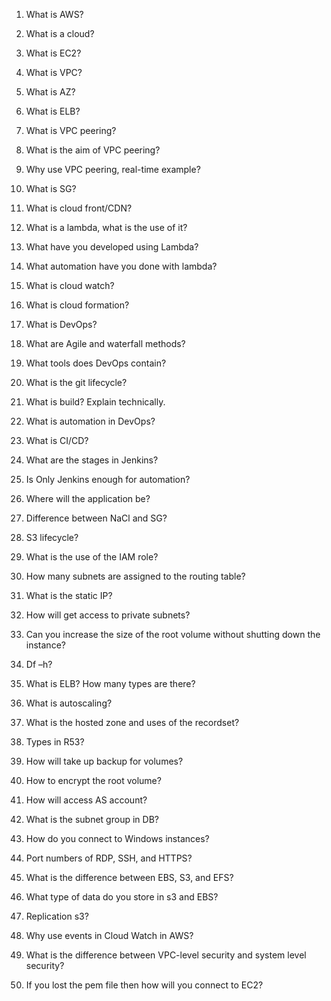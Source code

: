 1. What is AWS?

2. What is a cloud?

3. What is EC2?

4. What is VPC?

5. What is AZ?

6. What is ELB?

7. What is VPC peering?

8. What is the aim of VPC peering?

9. Why use VPC peering, real-time example?

10. What is SG?

11. What is cloud front/CDN?

12. What is a lambda, what is the use of it?

13. What have you developed using Lambda?

14. What automation have you done with lambda?

15. What is cloud watch?

16. What is cloud formation?

17. What is DevOps?

18. What are Agile and waterfall methods?

19. What tools does DevOps contain?

20. What is the git lifecycle?

21. What is build? Explain technically.

22. What is automation in DevOps?

23. What is CI/CD?

24. What are the stages in Jenkins?

25. Is Only Jenkins enough for automation?

26. Where will the application be?

27. Difference between NaCl and SG?

28. S3 lifecycle?

29. What is the use of the IAM role?

30. How many subnets are assigned to the routing table?

31. What is the static IP?

32. How will get access to private subnets?

33. Can you increase the size of the root volume without shutting down the instance?

34. Df –h?

35. What is ELB? How many types are there?

36. What is autoscaling?

37. What is the hosted zone and uses of the recordset?

38. Types in R53?

39. How will take up backup for volumes?

40. How to encrypt the root volume?

41. How will access AS account?

42. What is the subnet group in DB?

43. How do you connect to Windows instances?

44. Port numbers of RDP, SSH, and HTTPS?

45. What is the difference between EBS, S3, and EFS?

46. What type of data do you store in s3 and EBS?

47. Replication s3?

48. Why use events in Cloud Watch in AWS?

49. What is the difference between VPC-level security and system level security?

50. If you lost the pem file then how will you connect to EC2?
